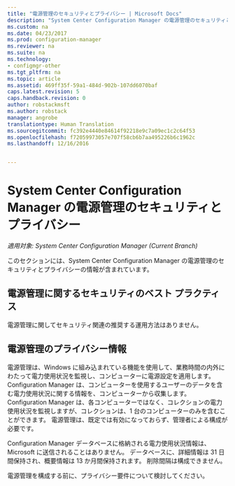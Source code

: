 ```yaml
---
title: "電源管理のセキュリティとプライバシー | Microsoft Docs"
description: "System Center Configuration Manager の電源管理のセキュリティとプライバシーの情報を確認します。"
ms.custom: na
ms.date: 04/23/2017
ms.prod: configuration-manager
ms.reviewer: na
ms.suite: na
ms.technology:
- configmgr-other
ms.tgt_pltfrm: na
ms.topic: article
ms.assetid: 469ff35f-59a1-484d-902b-107dd6070baf
caps.latest.revision: 5
caps.handback.revision: 0
author: robstackmsft
ms.author: robstack
manager: angrobe
translationtype: Human Translation
ms.sourcegitcommit: fc392e4440e84614f92218e9c7a09ec1c2c64f53
ms.openlocfilehash: f72059973057e707f58cb6b7aa495226b6c1962c
ms.lasthandoff: 12/16/2016


---
```

# <a name="security-and-privacy-for-power-management-in-system-center-configuration-manager"></a>System Center Configuration Manager の電源管理のセキュリティとプライバシー

*適用対象: System Center Configuration Manager (Current Branch)*

このセクションには、System Center Configuration Manager の電源管理のセキュリティとプライバシーの情報が含まれています。  

## <a name="security-best-practices-for-power-management"></a>電源管理に関するセキュリティのベスト プラクティス  
 電源管理に関してセキュリティ関連の推奨する運用方法はありません。  

## <a name="privacy-information-for-power-management"></a>電源管理のプライバシー情報  
 電源管理は、Windows に組み込まれている機能を使用して、業務時間の内外にわたって電力使用状況を監視し、コンピューターに電源設定を適用します。 Configuration Manager は、コンピューターを使用するユーザーのデータを含む電力使用状況に関する情報を、コンピューターから収集します。 Configuration Manager は、各コンピューターではなく、コレクションの電力使用状況を監視しますが、コレクションは、1 台のコンピューターのみを含むことができます。 電源管理は、既定では有効になっておらず、管理者による構成が必要です。  

 Configuration Manager データベースに格納される電力使用状況情報は、Microsoft に送信されることはありません。 データベースに、詳細情報は 31 日間保持され、概要情報は 13 か月間保持されます。 削除間隔は構成できません。  

 電源管理を構成する前に、プライバシー要件について検討してください。  

